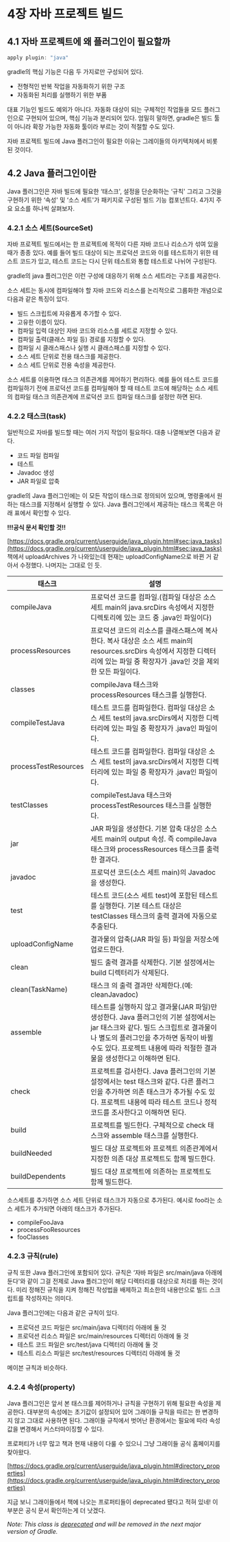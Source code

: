 # 4장 자바 프로젝트 빌드

## 4.1 자바 프로젝트에 왜 플러그인이 필요할까

```groovy
apply plugin: "java"
```

gradle의 핵심 기능은 다음 두 가지로만 구성되어 있다.

- 전형적인 반복 작업을 자동화하기 위한 구조
- 자동화된 처리를 실행하기 위한 부품

대표 기능인 빌드도 예외가 아니다. 자동화 대상이 되는 구체적인 작업들을 모드 플러그인으로 구현되어 있으며, 핵심 기능과 분리되어 있다. 엄밀히 말하면, gradle은 빌드 툴이 아니라 확장 가능한 자동화 툴이라 부르는 것이 적절할 수도 있다.

자바 프로젝트 빌드에 Java 플러그인이 필요한 이유는 그레이들의 아키텍처에서 비롯된 것이다.

## 4.2 Java 플러그인이란

Java 플러그인은 자바 빌드에 필요한 ‘태스크', 설정을 단순화하는 ‘규칙' 그리고 그것을 구현하기 위한 ‘속성' 및 ‘소스 세트'가 패키지로 구성된 빌드 기능 컴포넌트다. 4가지 주요 요소를 하나씩 살펴보자.

### 4.2.1 소스 세트(SourceSet)

자바 프로젝트 빌드에서는 한 프로젝트에 목적이 다른 자바 코드나 리소스가 섞여 있을 때가 종종 있다. 예를 들어 빌드 대상이 되는 프로덕션 코드와 이를 테스트하기 위한 테스트 코드가 있고, 테스트 코드는 다시 단위 테스트와 통합 테스트로 나뉘어 구성된다.

gradle의 java 플러그인은 이런 구성에 대응하기 위해 소스 세트라는 구조를 제공한다.

소스 세트는 동시에 컴파일해야 할 자바 코드와 리소스를 논리적으로 그룹화한 개념으로 다음과 같은 특징이 있다.

- 빌드 스크립트에 자유롭게 추가할 수 있다.
- 고유한 이름이 있다.
- 컴파일 입력 대상인 자바 코드와 리소스를 세트로 지정할 수 있다.
- 컴파일 출력(클래스 파일 등) 경로를 지정할 수 있다.
- 컴파일 시 클래스패스나 실행 시 클래스패스를 지정할 수 있다.
- 소스 세트 단위로 전용 태스크를 제공한다.
- 소스 세트 단위로 전용 속성을 제공한다.

소스 세트를 이용하면 태스크 의존관계를 제어하기 편리하다. 예를 들어 테스트 코드를 컴파일하기 전에 프로덕션 코드를 컴파일해야 할 때 테스트 코드에 해당하는 소스 세트의 컴파일 태스크 의존관계에 프로덕션 코드 컴파일 태스크를 설정만 하면 된다.

### 4.2.2 태스크(task)

일반적으로 자바를 빌드할 때는 여러 가지 작업이 필요하다. 대충 나열해보면 다음과 같다.

- 코드 파일 컴파일
- 테스트
- Javadoc 생성
- JAR 파일로 압축

gradle의 Java 플러그인에는 이 모든 작업이 태스크로 정의되어 있으며, 명령줄에서 원하는 태스크를 지정해서 실행할 수 있다. Java 플러그인에서 제공하는 태스크 목록은 아래 표에서 확인할 수 있다.

**!!!공식 문서 확인할 것!!**

[https://docs.gradle.org/current/userguide/java_plugin.html#sec:java_tasks](https://docs.gradle.org/current/userguide/java_plugin.html#sec:java_tasks)
책에서 uploadArchives 가 나와있는데 현재는 uploadConfigName으로 바뀐 거 같아서 수정했다. 나머지는 그대로 인 듯.

| 태스크 | 설명 |
| --- | --- |
| compileJava | 프로덕션 코드를 컴파일.(컴파일 대상은 소스 세트 main의 java.srcDirs 속성에서 지정한 디렉토리에 있는 코드 중 .java인 파일이다) |
| processResources | 프로덕션 코드의 리소스를 클래스패스에 복사한다. 복사 대상은 소스 세트 main의 resources.srcDirs 속성에서 지정한 디렉터리에 있는 파일 중 확장자가 .java인 것을 제외한 모든 파일이다. |
| classes | compileJava 태스크와 processResources 태스크를 실행한다. |
| compileTestJava | 테스트 코드를 컴파일한다. 컴파일 대상은 소스 세트 test의 java.srcDirs에서 지정한 디렉터리에 있는 파일 중 확장자가 .java인 파일이다. |
| processTestResources | 테스트 코드를 컴파일한다. 컴파일 대상은 소스 세트 test의 java.srcDirs에서 지정한 디렉터리에 있는 파일 중 확장자가 .java인 파일이다. |
| testClasses | compileTestJava 태스크와 processTestResources 태스크를 실행한다. |
| jar | JAR 파일을 생성한다. 기본 압축 대상은 소스 세트 main의 output 속성. 즉 compileJava 태스크와 processResources 태스크를 출력한 결과다. |
| javadoc | 프로덕션 코드(소스 세트 main)의 Javadoc을 생성한다. |
| test | 테스트 코드(소스 세트 test)에 포함된 테스트를 실행한다. 기본 테스트 대상은 testClasses 태스크의 출력 결과에 자동으로 추출된다. |
| uploadConfigName | 결과물의 압축(JAR 파일 등) 파일을 저장소에 업로드한다. |
| clean | 빌드 출력 결과를 삭제한다. 기본 설정에서는 build 디렉터리가 삭제된다. |
| clean(TaskName) | 태스크 <TaskName>의 출력 결과만 삭제한다.(예: cleanJavadoc) |
| assemble | 테스트를 실행하지 않고 결과물(JAR 파일)만 생성한다. Java 플러그인의 기본 설정에서는 jar 태스크와 같다. 빌드 스크립트로 결과물이나 별도의 플러그인을 추가하면 동작이 바뀔 수도 있다. 프로젝트 내용에 따라 적절한 결과물을 생성한다고 이해하면 된다. |
| check | 프로젝트를 검사한다. Java 플러그인의 기본 설정에서는 test 태스크와 같다. 다른 플러그인을 추가하면 의존 태스크가 추가될 수도 있다. 프로젝트 내용에 따라 테스트 코드나 정적 코드를 조사한다고 이해하면 된다. |
| build | 프로젝트를 빌드한다. 구체적으로 check 태스크와 assemble 태스크를 실행한다. |
| buildNeeded | 빌드 대상 프로젝트와 프로젝트 의존관계에서 지정한 의존 대상 프로젝트도 함께 빌드한다. |
| buildDependents | 빌드 대상 프로젝트에 의존하는 프로젝트도 함께 빌드한다. |

소스세트를 추가하면 소스 세트 단위로 태스크가 자동으로 추가된다. 예시로 foo라는 소스 세트가 추가되면 아래의 태스크가 추가된다.

- compileFooJava
- processFooResources
- fooClasses

### 4.2.3 규칙(rule)

규칙 또한 Java 플러그인에 포함되어 있다. 규칙은 ‘자바 파일은 src/main/java 아래에 둔다'와 같이 그걸 전제로 Java 플러그인이 해당 디렉터리를 대상으로 처리를 하는 것이다. 미리 정해진 규칙을 지켜 정해진 작성법을 배제하고 최소한의 내용만으로 빌드 스크립트를 작성하자는 의미다.

Java 플러그인에는 다음과 같은 규칙이 있다.

- 프로덕션 코드 파일은 src/main/java 디렉터리 아래에 둘 것
- 프로덕션 리소스 파일은 src/main/resources 디렉터리 아래에 둘 것
- 테스트 코드 파일은 src/test/java 디렉터리 아래에 둘 것
- 테스트 리소스 파일은 src/test/resources 디렉터리 아래에 둘 것

메이븐 규칙과 비슷하다.

### 4.2.4 속성(property)

Java 플러그인은 앞서 본 태스크를 제어하거나 규칙을 구현하기 위해 필요한 속성을 제공한다. 대부분의 속성에는 초기값이 설정되어 있어 그래이들 규칙을 따르는 한 변경하지 않고 그대로 사용하면 된다. 그래이들 규칙에서 벗어난 환경에서는 필요에 따라 속성 값을 변경해서 커스터마이징할 수 있다.

프로퍼티가 너무 많고 책과 현재 내용이 다룰 수 있으니 그냥 그래이들 공식 홈페이지를 찾아왔다. 

[https://docs.gradle.org/current/userguide/java_plugin.html#directory_properties](https://docs.gradle.org/current/userguide/java_plugin.html#directory_properties)

지금 보니 그래이들에서 책에 나오는 프로퍼티들이 deprecated 됐다고 적혀 있네! 이 부분은 공식 문서 확인하는게 더 낫겠다.

*Note: This class is [deprecated](https://docs.gradle.org/current/userguide/feature_lifecycle.html) and will be removed in the next major version of Gradle.*